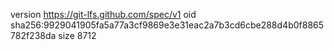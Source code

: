version https://git-lfs.github.com/spec/v1
oid sha256:9929041905fa5a77a3cf9869e3e31eac2a7b3cd6cbe288d4b0f8865782f238da
size 8712
